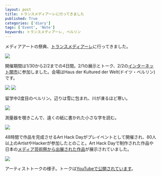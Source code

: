 ```yaml
---
layout: post
title: トランスメディアーレに行ってきました
published: True
categories: ['diary']
tags: ['Event', 'Note']
keywords: トランスメディアーレ, ベルリン
---
```


メディアアートの祭典、[トランスメディアーレ](http://www.transmediale.de/)に行ってきました。

<img src="https://dl.dropboxusercontent.com/u/12208857/img/transmediale01.jpg" class="image-on-frame-small">

開催期間は1/30から2/2までの4日間。2/1の展示とトーク、2/2の[インターネット闇市](/blog/internet_black_market/)に参加しました。会場はHaus der Kultured der Welt(ドイツ・ベルリン)です。

<img src="https://dl.dropboxusercontent.com/u/12208857/img/transmediale02.jpg" class="image-on-frame">

<img src="https://dl.dropboxusercontent.com/u/12208857/img/transmediale03.jpg" class="image-on-frame">

留学中2度目のベルリン。辺りは雪に包まれ、川が凍るほど寒い。

<img src="https://dl.dropboxusercontent.com/u/12208857/img/transmediale11.jpg" class="image-on-frame">

測量器を覗きこんで、遠くの紙に書かれた小さな字を読む。

<img src="https://dl.dropboxusercontent.com/u/12208857/img/transmediale12.jpg" class="image-on-frame">

48時間で作品を完成させるArt Hack Dayがプレイベントとして開催され、80人以上のArtistやHackerが参加したとのこと。Art Hack Dayで制作された作品や日本の[メディア芸術祭から出展された作品](http://jmaf-promote.jp/global/18.html)が展示されていました。

<img src="https://dl.dropboxusercontent.com/u/12208857/img/transmediale21.jpg" class="image-on-frame">

アーティストトークの様子。トークは[YouTubeで公開されています](https://www.youtube.com/channel/UC3enqTa8dIP9YhhMqNWZZ1A)。
